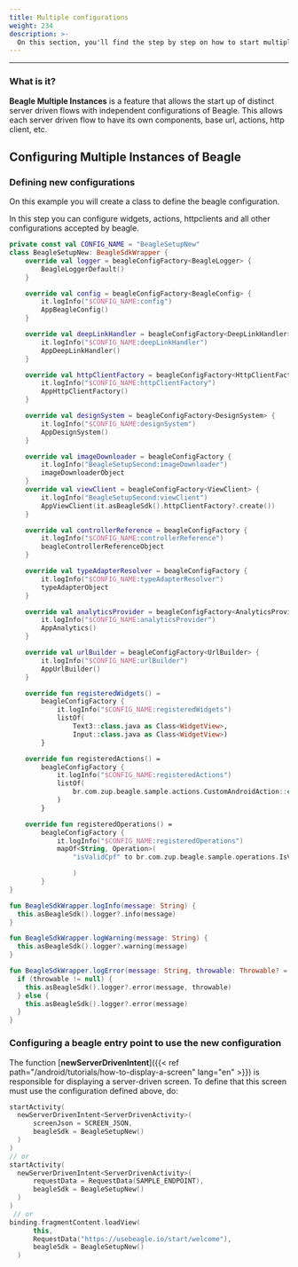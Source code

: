 ```yaml
---
title: Multiple configurations
weight: 234
description: >-
  On this section, you'll find the step by step on how to start multiple instances of Beagle, with different configurations
---
```


---
### What is it? 

**Beagle Multiple Instances** is a feature that allows the start up of distinct server driven flows with independent configurations of Beagle. This allows each server driven flow to have its own components, base url, actions, http client, etc.


## Configuring Multiple Instances of Beagle

### Defining new configurations

On this example you will create a class to define the beagle configuration.

In this step you can configure widgets, actions, httpclients and all other configurations accepted by beagle.

```kotlin
private const val CONFIG_NAME = "BeagleSetupNew"
class BeagleSetupNew: BeagleSdkWrapper {
    override val logger = beagleConfigFactory<BeagleLogger> {
        BeagleLoggerDefault()
    }

    override val config = beagleConfigFactory<BeagleConfig> {
        it.logInfo("$CONFIG_NAME:config")
        AppBeagleConfig()
    }

    override val deepLinkHandler = beagleConfigFactory<DeepLinkHandler> {
        it.logInfo("$CONFIG_NAME:deepLinkHandler")
        AppDeepLinkHandler()
    }

    override val httpClientFactory = beagleConfigFactory<HttpClientFactory>  {
        it.logInfo("$CONFIG_NAME:httpClientFactory")
        AppHttpClientFactory()
    }

    override val designSystem = beagleConfigFactory<DesignSystem> {
        it.logInfo("$CONFIG_NAME:designSystem")
        AppDesignSystem()
    }

    override val imageDownloader = beagleConfigFactory {
        it.logInfo("BeagleSetupSecond:imageDownloader")
        imageDownloaderObject
    }
    override val viewClient = beagleConfigFactory<ViewClient> {
        it.logInfo("BeagleSetupSecond:viewClient")
        AppViewClient(it.asBeagleSdk().httpClientFactory?.create())
    }

    override val controllerReference = beagleConfigFactory {
        it.logInfo("$CONFIG_NAME:controllerReference")
        beagleControllerReferenceObject
    }

    override val typeAdapterResolver = beagleConfigFactory {
        it.logInfo("$CONFIG_NAME:typeAdapterResolver")
        typeAdapterObject
    }

    override val analyticsProvider = beagleConfigFactory<AnalyticsProvider> {
        it.logInfo("$CONFIG_NAME:analyticsProvider")
        AppAnalytics()
    }

    override val urlBuilder = beagleConfigFactory<UrlBuilder> {
        it.logInfo("$CONFIG_NAME:urlBuilder")
        AppUrlBuilder()
    }

    override fun registeredWidgets() =
        beagleConfigFactory {
            it.logInfo("$CONFIG_NAME:registeredWidgets")
            listOf(
                Text3::class.java as Class<WidgetView>,
                Input::class.java as Class<WidgetView>)
        }

    override fun registeredActions() =
        beagleConfigFactory {
            it.logInfo("$CONFIG_NAME:registeredActions")
            listOf(
                br.com.zup.beagle.sample.actions.CustomAndroidAction::class.java as Class<Action>,
            )
        }

    override fun registeredOperations() =
        beagleConfigFactory {
            it.logInfo("$CONFIG_NAME:registeredOperations")
            mapOf<String, Operation>(
                "isValidCpf" to br.com.zup.beagle.sample.operations.IsValidCPFOperation(),

                )
        }
}

fun BeagleSdkWrapper.logInfo(message: String) {
  this.asBeagleSdk().logger?.info(message)
}

fun BeagleSdkWrapper.logWarning(message: String) {
  this.asBeagleSdk().logger?.warning(message)
}

fun BeagleSdkWrapper.logError(message: String, throwable: Throwable? = null) {
  if (throwable != null) {
    this.asBeagleSdk().logger?.error(message, throwable)
  } else {
    this.asBeagleSdk().logger?.error(message)
  }
}

```

### Configuring a beagle entry point to use the new configuration

The function [**newServerDrivenIntent**]({{< ref path="/android/tutorials/how-to-display-a-screen" lang="en" >}}) is responsible for displaying a server-driven screen. To define that this screen must use the configuration defined above, do:

```kotlin
startActivity(
  newServerDrivenIntent<ServerDrivenActivity>(
      screenJson = SCREEN_JSON,
      beagleSdk = BeagleSetupNew()
  )
)            
// or
startActivity(      
  newServerDrivenIntent<ServerDrivenActivity>(
      requestData = RequestData(SAMPLE_ENDPOINT),
      beagleSdk = BeagleSetupNew()
  )
)
 // or
binding.fragmentContent.loadView(
      this,
      RequestData("https://usebeagle.io/start/welcome"),
      beagleSdk = BeagleSetupNew()
  ) 
```
